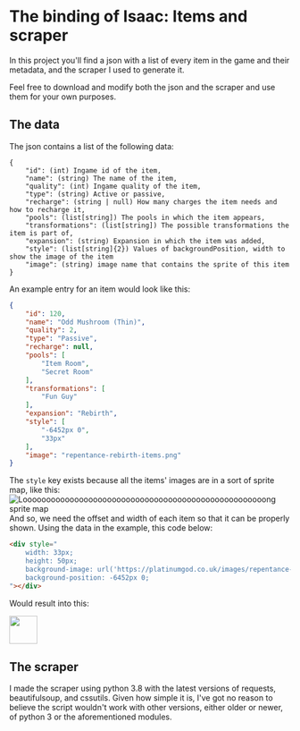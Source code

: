 # The binding of Isaac: Items and scraper

In this project you'll find a json with a list of every item in the game and their metadata, and the scraper I used to generate it.

Feel free to download and modify both the json and the scraper and use them for your own purposes.

## The data

The json contains a list of the following data:
```
{
    "id": (int) Ingame id of the item,
    "name": (string) The name of the item,
    "quality": (int) Ingame quality of the item,
    "type": (string) Active or passive,
    "recharge": (string | null) How many charges the item needs and how to recharge it,
    "pools": (list[string]) The pools in which the item appears,
    "transformations": (list[string]) The possible transformations the item is part of,
    "expansion": (string) Expansion in which the item was added,
    "style": (list[string]{2}) Values of backgroundPosition, width to show the image of the item
    "image": (string) image name that contains the sprite of this item
}
```

An example entry for an item would look like this:
```json
{
    "id": 120,
    "name": "Odd Mushroom (Thin)",
    "quality": 2,
    "type": "Passive",
    "recharge": null,
    "pools": [
        "Item Room",
        "Secret Room"
    ],
    "transformations": [
        "Fun Guy"
    ],
    "expansion": "Rebirth",
    "style": [
        "-6452px 0",
        "33px"
    ],
    "image": "repentance-rebirth-items.png"
}
```

The `style` key exists because all the items' images are in a sort of sprite map, like this:
![Loooooooooooooooooooooooooooooooooooooooooooooooooooong sprite map](https://platinumgod.co.uk/images/repentance-rebirth-items.png)
And so, we need the offset and width of each item so that it can be properly shown. Using the data in the example, this code below:
```html
<div style="
    width: 33px;
    height: 50px;
    background-image: url('https://platinumgod.co.uk/images/repentance-rebirth-items.png');
    background-position: -6452px 0;
"></div>
```
Would result into this:

<img src="https://user-images.githubusercontent.com/15361251/179817195-ca74a660-3528-46f2-a979-5bca9bf0fe95.png" width="50px"/>
<!-- Yeah github MD doesn't support the code above but bear with me it works anywhere else -->

## The scraper

I made the scraper using python 3.8 with the latest versions of requests, beautifulsoup, and cssutils.
Given how simple it is, I've got no reason to believe the script wouldn't work with other versions, either older or newer, of python 3 or the aforementioned modules.
